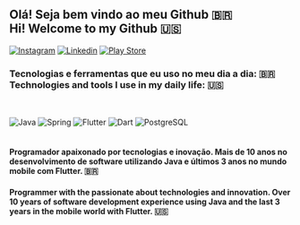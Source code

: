 ## Olá! Seja bem vindo ao meu Github 🇧🇷 <br /> Hi! Welcome to my Github 🇺🇸

[![Instagram](https://img.shields.io/badge/Instagram-E4405F?style=for-the-badge&logo=instagram&logoColor=white)](https://instragram.com/allanteles.dev)
[![Linkedin](	https://img.shields.io/badge/LinkedIn-0077B5?style=for-the-badge&logo=linkedin&logoColor=white)](https://www.linkedin.com/in/allan-teles-70257720/)
[![Play Store](https://img.shields.io/badge/Google_Play-414141?style=for-the-badge&logo=google-play&logoColor=red)](https://play.google.com/store/apps/developer?id=DuallMedia+Corp.&hl=pt_BR&gl=US)

### Tecnologias e ferramentas que eu uso no meu dia a dia: 🇧🇷 <br /> Technologies and tools I use in my daily life: 🇺🇸
##

<div style="display: inline_block"> <br />
  <img align="center" alt="Java" src="https://img.shields.io/badge/Java-EC4A3F?style=for-the-badge&logo=openjdk&logoColor=white" />
  <img align="center" alt="Spring" src="https://img.shields.io/badge/Spring-6DB33F?style=for-the-badge&logo=spring&logoColor=white" />
  <img align="center" alt="Flutter" src="https://img.shields.io/badge/Flutter-02569B?style=for-the-badge&logo=flutter&logoColor=white" />
  <img align="center" alt="Dart" src="https://img.shields.io/badge/Dart-0175C2?style=for-the-badge&logo=dart&logoColor=white" />
  <img align="center" alt="PostgreSQL" src="https://img.shields.io/badge/PostgreSQL-316192?style=for-the-badge&logo=postgresql&logoColor=white" />  
</div> <br />

#### Programador apaixonado por tecnologias e inovação. Mais de 10 anos no desenvolvimento de software utilizando Java e últimos 3 anos no mundo mobile com Flutter. 🇧🇷

#### Programmer with the passionate about technologies and innovation. Over 10 years of software development experience using Java and the last 3 years in the mobile world with Flutter. 🇺🇸

